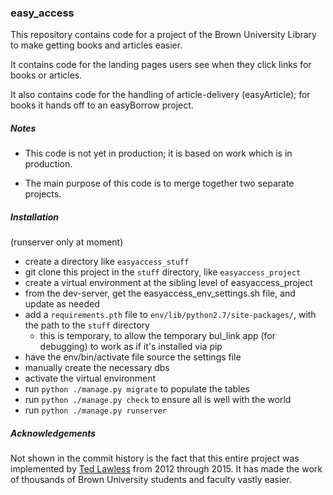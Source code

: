 
### easy_access

This repository contains code for a project of the Brown University Library to make getting books and articles easier.

It contains code for the landing pages users see when they click links for books or articles.

It also contains code for the handling of article-delivery (easyArticle); for books it hands off to an easyBorrow project.


##### Notes

- This code is not yet in production; it is based on work which is in production.

- The main purpose of this code is to merge together two separate projects.


##### Installation

(runserver only at moment)

- create a directory like `easyaccess_stuff`
- git clone this project in the `stuff` directory, like `easyaccess_project`
- create a virtual environment at the sibling level of easyaccess_project
- from the dev-server, get the easyaccess_env_settings.sh file, and update as needed
- add a `requirements.pth` file to `env/lib/python2.7/site-packages/`, with the path to the `stuff` directory
    - this is temporary, to allow the temporary bul_link app (for debugging) to work as if it's installed via pip
- have the env/bin/activate file source the settings file
- manually create the necessary dbs
- activate the virtual environment
- run `python ./manage.py migrate` to populate the tables
- run `python ./manage.py check` to ensure all is well with the world
- run `python ./manage.py runserver`


##### Acknowledgements

Not shown in the commit history is the fact that this entire project was implemented by [Ted Lawless](https://github.com/lawlesst) from 2012 through 2015. It has made the work of thousands of Brown University students and faculty vastly easier.
